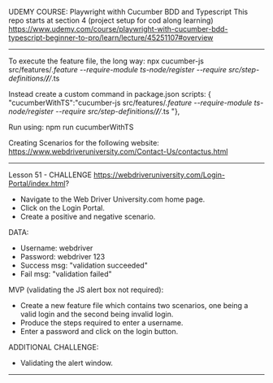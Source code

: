 UDEMY COURSE: Playwright withh Cucumber BDD and Typescript
This repo starts at section 4 (project setup for cod along learning)
https://www.udemy.com/course/playwright-with-cucumber-bdd-typescript-beginner-to-pro/learn/lecture/45251107#overview

------------------------------------------------------
To execute the feature file, the long way:
npx cucumber-js src/features/*.feature --require-module ts-node/register --require src/step-definitions/**/**/*.ts

Instead create a custom command in package.json scripts: {
    "cucumberWithTS":"cucumber-js src/features/*.feature --require-module ts-node/register --require src/step-definitions/**/**/*.ts "},

Run using:
npm run cucumberWithTS

Creating Scenarios for the following website:
https://www.webdriveruniversity.com/Contact-Us/contactus.html

------------------------------------------------------
Lesson 51 - CHALLENGE
https://webdriveruniversity.com/Login-Portal/index.html?
- Navigate to the Web Driver University.com home page.
- Click on the Login Portal.
- Create a positive and negative scenario.

DATA:
- Username: webdriver
- Password: webdriver 123
- Success msg: "validation succeeded"
- Fail msg: "validation failed"

MVP (validating the JS alert box not required):
- Create a new feature file which contains two scenarios, one being a valid login and the second being invalid login.
- Produce the steps required to enter a username.
- Enter a password and click on the login button.

ADDITIONAL CHALLENGE:
- Validating the alert window.
------------------------------------------------------
